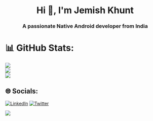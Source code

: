 <h1 align="center">Hi 👋, I'm Jemish Khunt</h1>
<h3 align="center">A passionate Native Android developer from India</h3>

# 📊 GitHub Stats:
![](https://github-readme-stats.vercel.app/api?username=crest-0375&theme=swift&hide_border=true&include_all_commits=false&count_private=true)<br/>
![](https://github-readme-streak-stats.herokuapp.com/?user=crest-0375&theme=swift&hide_border=true)<br/>
![](https://github-readme-stats.vercel.app/api/top-langs/?username=crest-0375&theme=swift&hide_border=true&include_all_commits=false&count_private=true&layout=compact)

## 🌐 Socials:
[![LinkedIn](https://img.shields.io/badge/LinkedIn-%230077B5.svg?logo=linkedin&logoColor=white)](https://linkedin.com/in/jemish-khunt/) [![Twitter](https://img.shields.io/badge/Twitter-%231DA1F2.svg?logo=Twitter&logoColor=white)](https://twitter.com/khunt_jemish) 

[![](https://visitcount.itsvg.in/api?id=jemish-169&icon=7&color=12)](https://visitcount.itsvg.in)
